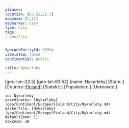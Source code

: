 ```yaml
---
aliases: 
location: [63.52,22.5]
mapzoom: [7,12] 
mapmarker: city 
type: City
tags:
- geo/City


SpocWebEntityId: 32994
isDeleted: false
confidential: public

title: Nykarleby
---
```

[geo-lon::22.5]
[geo-lat::63.52]
[name::Nykarleby]
[State::]
[Country::[Finland](geo/Continent/Europe/Finland.md)]
[StateId::]
[Population::]
[Unknown::]


```leaflet
id: Nykarleby
coordinates: [Nykarleby](geo/Continent/Europe/Finland/City/Nykarleby.md)
markerFile: [Nykarleby](geo/Continent/Europe/Finland/City/Nykarleby.md)
defaultZoom: 11 
maxZoom: 18
```


